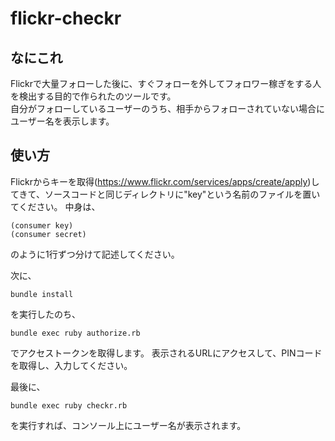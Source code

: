 # flickr-checkr
## なにこれ
Flickrで大量フォローした後に、すぐフォローを外してフォロワー稼ぎをする人を検出する目的で作られたのツールです。  
自分がフォローしているユーザーのうち、相手からフォローされていない場合にユーザー名を表示します。
## 使い方

Flickrからキーを取得(<https://www.flickr.com/services/apps/create/apply>)してきて、ソースコードと同じディレクトリに"key"という名前のファイルを置いてください。
中身は、
```
(consumer key)
(consumer secret)
```
のように1行ずつ分けて記述してください。

次に、
```
bundle install
```
を実行したのち、
```
bundle exec ruby authorize.rb
```
でアクセストークンを取得します。
表示されるURLにアクセスして、PINコードを取得し、入力してください。  

最後に、
```
bundle exec ruby checkr.rb
```
を実行すれば、コンソール上にユーザー名が表示されます。
